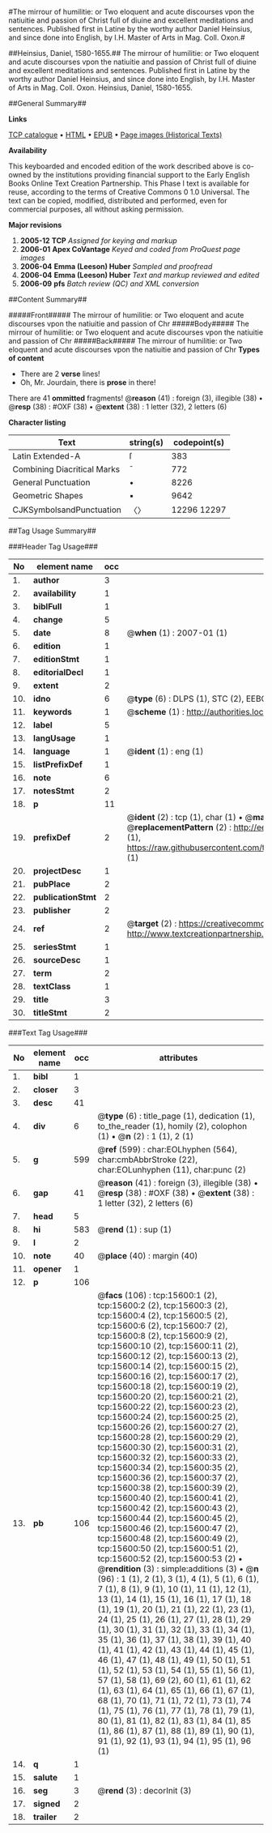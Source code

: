 #The mirrour of humilitie: or Two eloquent and acute discourses vpon the natiuitie and passion of Christ full of diuine and excellent meditations and sentences. Published first in Latine by the worthy author Daniel Heinsius, and since done into English, by I.H. Master of Arts in Mag. Coll. Oxon.#

##Heinsius, Daniel, 1580-1655.##
The mirrour of humilitie: or Two eloquent and acute discourses vpon the natiuitie and passion of Christ full of diuine and excellent meditations and sentences. Published first in Latine by the worthy author Daniel Heinsius, and since done into English, by I.H. Master of Arts in Mag. Coll. Oxon.
Heinsius, Daniel, 1580-1655.

##General Summary##

**Links**

[TCP catalogue](http://www.ota.ox.ac.uk/tcp/)  • 
[HTML](http://tei.it.ox.ac.uk/tcp/Texts-HTML/free/A02/A02894.html)  • 
[EPUB](http://tei.it.ox.ac.uk/tcp/Texts-EPUB/free/A02/A02894.epub) • 
[Page images (Historical Texts)](https://data.historicaltexts.jisc.ac.uk/view?pubId=eebo-99850400e&pageId=eebo-99850400e-15600-1)

**Availability**

This keyboarded and encoded edition of the
	       work described above is co-owned by the institutions
	       providing financial support to the Early English Books
	       Online Text Creation Partnership. This Phase I text is
	       available for reuse, according to the terms of Creative
	       Commons 0 1.0 Universal. The text can be copied,
	       modified, distributed and performed, even for
	       commercial purposes, all without asking permission.

**Major revisions**

1. __2005-12__ __TCP__ *Assigned for keying and markup*
1. __2006-01__ __Apex CoVantage__ *Keyed and coded from ProQuest page images*
1. __2006-04__ __Emma (Leeson) Huber__ *Sampled and proofread*
1. __2006-04__ __Emma (Leeson) Huber__ *Text and markup reviewed and edited*
1. __2006-09__ __pfs__ *Batch review (QC) and XML conversion*

##Content Summary##

#####Front#####
The mirrour of humilitie: or Two eloquent and acute discourses vpon the natiuitie and passion of Chr
#####Body#####
The mirrour of humilitie: or Two eloquent and acute discourses vpon the natiuitie and passion of Chr
#####Back#####
The mirrour of humilitie: or Two eloquent and acute discourses vpon the natiuitie and passion of Chr
**Types of content**

  * There are 2 **verse** lines!
  * Oh, Mr. Jourdain, there is **prose** in there!

There are 41 **ommitted** fragments! 
 @__reason__ (41) : foreign (3), illegible (38)  •  @__resp__ (38) : #OXF (38)  •  @__extent__ (38) : 1 letter (32), 2 letters (6)

**Character listing**


|Text|string(s)|codepoint(s)|
|---|---|---|
|Latin Extended-A|ſ|383|
|Combining             Diacritical Marks|̄|772|
|General Punctuation|•|8226|
|Geometric Shapes|▪|9642|
|CJKSymbolsandPunctuation|〈〉|12296 12297|

##Tag Usage Summary##

###Header Tag Usage###

|No|element name|occ|attributes|
|---|---|---|---|
|1.|__author__|3||
|2.|__availability__|1||
|3.|__biblFull__|1||
|4.|__change__|5||
|5.|__date__|8| @__when__ (1) : 2007-01 (1)|
|6.|__edition__|1||
|7.|__editionStmt__|1||
|8.|__editorialDecl__|1||
|9.|__extent__|2||
|10.|__idno__|6| @__type__ (6) : DLPS (1), STC (2), EEBO-CITATION (1), PROQUEST (1), VID (1)|
|11.|__keywords__|1| @__scheme__ (1) : http://authorities.loc.gov/ (1)|
|12.|__label__|5||
|13.|__langUsage__|1||
|14.|__language__|1| @__ident__ (1) : eng (1)|
|15.|__listPrefixDef__|1||
|16.|__note__|6||
|17.|__notesStmt__|2||
|18.|__p__|11||
|19.|__prefixDef__|2| @__ident__ (2) : tcp (1), char (1)  •  @__matchPattern__ (2) : ([0-9\-]+):([0-9IVX]+) (1), (.+) (1)  •  @__replacementPattern__ (2) : http://eebo.chadwyck.com/downloadtiff?vid=$1&page=$2 (1), https://raw.githubusercontent.com/textcreationpartnership/Texts/master/tcpchars.xml#$1 (1)|
|20.|__projectDesc__|1||
|21.|__pubPlace__|2||
|22.|__publicationStmt__|2||
|23.|__publisher__|2||
|24.|__ref__|2| @__target__ (2) : https://creativecommons.org/publicdomain/zero/1.0/ (1), http://www.textcreationpartnership.org/docs/. (1)|
|25.|__seriesStmt__|1||
|26.|__sourceDesc__|1||
|27.|__term__|2||
|28.|__textClass__|1||
|29.|__title__|3||
|30.|__titleStmt__|2||


###Text Tag Usage###

|No|element name|occ|attributes|
|---|---|---|---|
|1.|__bibl__|1||
|2.|__closer__|3||
|3.|__desc__|41||
|4.|__div__|6| @__type__ (6) : title_page (1), dedication (1), to_the_reader (1), homily (2), colophon (1)  •  @__n__ (2) : 1 (1), 2 (1)|
|5.|__g__|599| @__ref__ (599) : char:EOLhyphen (564), char:cmbAbbrStroke (22), char:EOLunhyphen (11), char:punc (2)|
|6.|__gap__|41| @__reason__ (41) : foreign (3), illegible (38)  •  @__resp__ (38) : #OXF (38)  •  @__extent__ (38) : 1 letter (32), 2 letters (6)|
|7.|__head__|5||
|8.|__hi__|583| @__rend__ (1) : sup (1)|
|9.|__l__|2||
|10.|__note__|40| @__place__ (40) : margin (40)|
|11.|__opener__|1||
|12.|__p__|106||
|13.|__pb__|106| @__facs__ (106) : tcp:15600:1 (2), tcp:15600:2 (2), tcp:15600:3 (2), tcp:15600:4 (2), tcp:15600:5 (2), tcp:15600:6 (2), tcp:15600:7 (2), tcp:15600:8 (2), tcp:15600:9 (2), tcp:15600:10 (2), tcp:15600:11 (2), tcp:15600:12 (2), tcp:15600:13 (2), tcp:15600:14 (2), tcp:15600:15 (2), tcp:15600:16 (2), tcp:15600:17 (2), tcp:15600:18 (2), tcp:15600:19 (2), tcp:15600:20 (2), tcp:15600:21 (2), tcp:15600:22 (2), tcp:15600:23 (2), tcp:15600:24 (2), tcp:15600:25 (2), tcp:15600:26 (2), tcp:15600:27 (2), tcp:15600:28 (2), tcp:15600:29 (2), tcp:15600:30 (2), tcp:15600:31 (2), tcp:15600:32 (2), tcp:15600:33 (2), tcp:15600:34 (2), tcp:15600:35 (2), tcp:15600:36 (2), tcp:15600:37 (2), tcp:15600:38 (2), tcp:15600:39 (2), tcp:15600:40 (2), tcp:15600:41 (2), tcp:15600:42 (2), tcp:15600:43 (2), tcp:15600:44 (2), tcp:15600:45 (2), tcp:15600:46 (2), tcp:15600:47 (2), tcp:15600:48 (2), tcp:15600:49 (2), tcp:15600:50 (2), tcp:15600:51 (2), tcp:15600:52 (2), tcp:15600:53 (2)  •  @__rendition__ (3) : simple:additions (3)  •  @__n__ (96) : 1 (1), 2 (1), 3 (1), 4 (1), 5 (1), 6 (1), 7 (1), 8 (1), 9 (1), 10 (1), 11 (1), 12 (1), 13 (1), 14 (1), 15 (1), 16 (1), 17 (1), 18 (1), 19 (1), 20 (1), 21 (1), 22 (1), 23 (1), 24 (1), 25 (1), 26 (1), 27 (1), 28 (1), 29 (1), 30 (1), 31 (1), 32 (1), 33 (1), 34 (1), 35 (1), 36 (1), 37 (1), 38 (1), 39 (1), 40 (1), 41 (1), 42 (1), 43 (1), 44 (1), 45 (1), 46 (1), 47 (1), 48 (1), 49 (1), 50 (1), 51 (1), 52 (1), 53 (1), 54 (1), 55 (1), 56 (1), 57 (1), 58 (1), 69 (2), 60 (1), 61 (1), 62 (1), 63 (1), 64 (1), 65 (1), 66 (1), 67 (1), 68 (1), 70 (1), 71 (1), 72 (1), 73 (1), 74 (1), 75 (1), 76 (1), 77 (1), 78 (1), 79 (1), 80 (1), 81 (1), 82 (1), 83 (1), 84 (1), 85 (1), 86 (1), 87 (1), 88 (1), 89 (1), 90 (1), 91 (1), 92 (1), 93 (1), 94 (1), 95 (1), 96 (1)|
|14.|__q__|1||
|15.|__salute__|1||
|16.|__seg__|3| @__rend__ (3) : decorInit (3)|
|17.|__signed__|2||
|18.|__trailer__|2||
